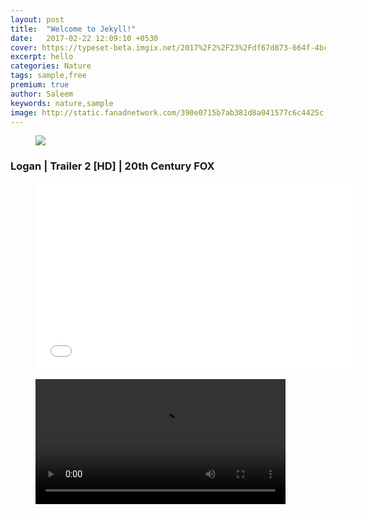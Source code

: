 ```yaml
---
layout: post
title:  "Welcome to Jekyll!"
date:   2017-02-22 12:09:10 +0530
cover: https://typeset-beta.imgix.net/2017%2F2%2F23%2Fdf67d873-664f-4bc0-8a59-ed303f3e30b4.jpg?w=282&h=190&fit=crop&crop=faces&auto=format&q=70
excerpt: hello
categories: Nature
tags: sample,free
premium: true
author: Saleem
keywords: nature,sample
image: http://static.fanadnetwork.com/390e0715b7ab381d8a041577c6c4425c.jpg
---
```

<div class="medium-editor-element medium-editor-insert-plugin">
<div class="gf img standard" markdown="0"><figure markdown="0"><img src="https://media1.giphy.com/media/g6zRNvkTAhJoA/giphy-downsized-large.gif" markdown="0"></figure></div><h3 markdown="0"><b markdown="0">Logan | Trailer 2 [HD] | 20th Century FOX</b></h3><div class="yt embed standard" markdown="0"><figure markdown="0"><iframe width="515" height="300" src="//www.youtube.com/embed/RH3OxVFvTeg" frameborder="0" allowfullscreen="" markdown="0"></iframe></figure></div><div class="video standard" markdown="0"><figure contenteditable="false" markdown="0"><video width="400" controls="" markdown="0"><source src="http://static.lvh.me/b60c11d1b0f58f9d959327373551fc1b.webm" markdown="0"></source></video></figure></div>

</div>
